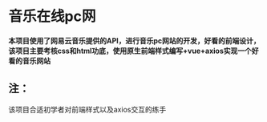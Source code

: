 # 音乐在线pc网

#### 本项目使用了网易云音乐提供的API，进行音乐pc网站的开发，好看的前端设计，该项目主要考核css和html功底，使用原生前端样式编写+vue+axios实现一个好看的音乐网站

## 注：
该项目合适初学者对前端样式以及axios交互的练手

